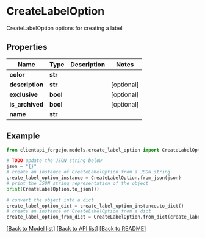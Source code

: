 # CreateLabelOption

CreateLabelOption options for creating a label

## Properties

Name | Type | Description | Notes
------------ | ------------- | ------------- | -------------
**color** | **str** |  | 
**description** | **str** |  | [optional] 
**exclusive** | **bool** |  | [optional] 
**is_archived** | **bool** |  | [optional] 
**name** | **str** |  | 

## Example

```python
from clientapi_forgejo.models.create_label_option import CreateLabelOption

# TODO update the JSON string below
json = "{}"
# create an instance of CreateLabelOption from a JSON string
create_label_option_instance = CreateLabelOption.from_json(json)
# print the JSON string representation of the object
print(CreateLabelOption.to_json())

# convert the object into a dict
create_label_option_dict = create_label_option_instance.to_dict()
# create an instance of CreateLabelOption from a dict
create_label_option_from_dict = CreateLabelOption.from_dict(create_label_option_dict)
```
[[Back to Model list]](../README.md#documentation-for-models) [[Back to API list]](../README.md#documentation-for-api-endpoints) [[Back to README]](../README.md)


